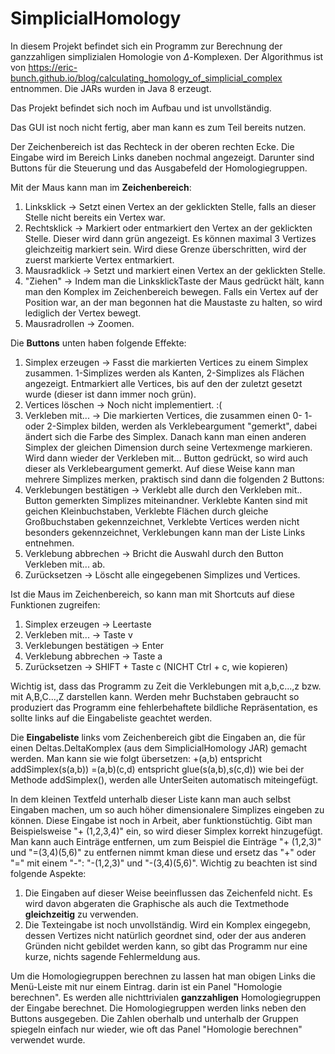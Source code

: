 # SimplicialHomology

In diesem Projekt befindet sich ein Programm zur Berechnung der ganzzahligen simplizialen Homologie von $\Delta$-Komplexen. Der Algorithmus ist von https://eric-bunch.github.io/blog/calculating_homology_of_simplicial_complex entnommen. Die JARs wurden in Java 8 erzeugt.

Das Projekt befindet sich noch im Aufbau und ist unvollständig.

Das GUI ist noch nicht fertig, aber  man kann es zum Teil bereits nutzen.

Der Zeichenbereich ist das Rechteck in der oberen rechten Ecke. Die Eingabe wird im Bereich Links daneben nochmal angezeigt. Darunter sind Buttons für die Steuerung und das Ausgabefeld der Homologiegruppen.

Mit der Maus kann man im **Zeichenbereich**:
1) Linksklick   ->  Setzt einen Vertex an der geklickten Stelle, falls an dieser Stelle nicht bereits ein Vertex war.
2) Rechtsklick  ->  Markiert oder entmarkiert den Vertex an der geklickten Stelle. Dieser wird dann grün angezeigt. Es können maximal 3 Vertizes gleichzeitig markiert     sein. Wird diese Grenze überschritten, wird der zuerst markierte Vertex entmarkiert.
3) Mausradklick ->  Setzt und markiert einen Vertex an der geklickten Stelle.
4) "Ziehen"     -> Indem man die LinksklickTaste der Maus gedrückt hält, kann man den Komplex im Zeichenbereich bewegen. Falls ein Vertex auf der Position war, an der man begonnen hat die Maustaste zu halten, so wird lediglich der Vertex bewegt.
5) Mausradrollen -> Zoomen.

Die **Buttons** unten haben folgende Effekte:
1) Simplex erzeugen ->  Fasst die markierten Vertices zu einem Simplex zusammen. 1-Simplizes werden als Kanten, 2-Simplizes als Flächen angezeigt. Entmarkiert alle Vertices, bis auf den der zuletzt gesetzt wurde (dieser ist dann immer noch grün).
2) Vertices löschen ->  Noch nicht implementiert. :(
3) Verkleben mit... ->  Die markierten Vertices, die zusammen einen 0- 1- oder 2-Simplex bilden, werden als Verklebeargument "gemerkt", dabei ändert sich die Farbe des Simplex. Danach kann man einen anderen Simplex der gleichen Dimension durch seine Vertexmenge markieren. Wird dann wieder der Verkleben mit... Button gedrückt, so wird auch dieser als Verklebeargument gemerkt. Auf diese Weise kann man mehrere Simplizes merken, praktisch sind dann die folgenden 2 Buttons:
4) Verklebungen bestätigen  ->  Verklebt alle durch den Verkleben mit.. Button gemerkten Simplizes miteinandner. Verklebte Kanten sind mit geichen Kleinbuchstaben, Verklebte Flächen durch gleiche Großbuchstaben gekennzeichnet, Verklebte Vertices werden nicht besonders gekennzeichnet, Verklebungen kann man der Liste Links entnehmen.
5) Verklebung abbrechen ->  Bricht die Auswahl durch den Button Verkleben mit... ab.
6) Zurücksetzen -> Löscht alle eingegebenen Simplizes und Vertices.

Ist die Maus im Zeichenbereich, so kann man mit Shortcuts auf diese Funktionen zugreifen:
1) Simplex erzeugen -> Leertaste
2) Verkleben mit... -> Taste v
3) Verklebungen bestätigen  -> Enter
4) Verklebung abbrechen -> Taste a
5) Zurücksetzen -> SHIFT + Taste c (NICHT Ctrl + c, wie kopieren)

Wichtig ist, dass das Programm zu Zeit die Verklebungen mit a,b,c...,z bzw. mit A,B,C...,Z darstellen kann. Werden mehr Buchstaben gebraucht so produziert das Programm eine fehlerbehaftete bildliche Repräsentation, es sollte links auf die Eingabeliste geachtet werden.

Die **Eingabeliste** links vom Zeichenbereich gibt die Eingaben an, die für einen Deltas.DeltaKomplex (aus dem SimplicialHomology JAR) gemacht werden. Man kann sie wie folgt übersetzen:
+(a,b)      entspricht addSimplex(s(a,b))
=(a,b)(c,d) entspricht glue(s(a,b),s(c,d))
wie bei der Methode addSimplex(), werden alle UnterSeiten automatisch miteingefügt.

In dem kleinen Textfeld unterhalb dieser Liste kann man auch selbst Eingaben machen, um so auch höher dimensionalere Simplizes eingeben zu können. Diese Eingabe ist noch in Arbeit, aber funktionstüchtig. Gibt man Beispielsweise "+ (1,2,3,4)" ein, so wird dieser Simplex korrekt hinzugefügt. Man kann auch Einträge entfernen, um zum Beispiel die Einträge "+ (1,2,3)" und "=(3,4)(5,6)" zu entfernen nimmt kman diese und ersetz das "+" oder "=" mit einem "-": "-(1,2,3)" und "-(3,4)(5,6)".
Wichtig zu beachten ist sind folgende Aspekte:
1) Die Eingaben auf dieser Weise beeinflussen das Zeichenfeld nicht. Es wird davon abgeraten die Graphische als auch die Textmethode **gleichzeitig** zu verwenden.
2) Die Texteingabe ist noch unvollständig. Wird ein Komplex eingegebn, dessen Vertizes nicht natürlich geordnet sind, oder der aus anderen Gründen nicht gebildet werden kann, so gibt das Programm nur eine kurze, nichts sagende Fehlermeldung aus.

Um die Homologiegruppen berechnen zu lassen hat man obigen Links die Menü-Leiste mit nur einem Eintrag. darin ist ein Panel "Homologie berechnen". Es werden alle 
nichttrivialen **ganzzahligen** Homologiegruppen der Eingabe berechnet. Die Homologiegruppen werden links neben den Buttons ausgegeben. Die Zahlen oberhalb und unterhalb der Gruppen spiegeln einfach nur wieder, wie oft das Panel "Homologie berechnen" verwendet wurde.



